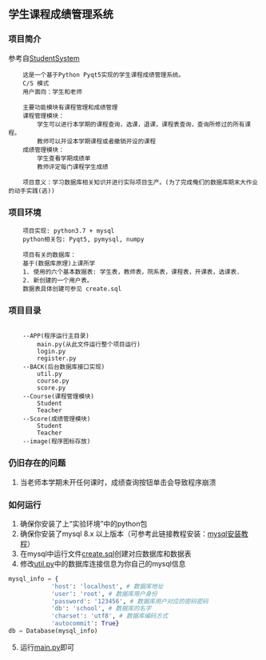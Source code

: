 ## 学生课程成绩管理系统


### 项目简介
参考自[StudentSystem](https://github.com/2019ZSS/StudentSystem?utm_source=chatgpt.com)
```
    这是一个基于Python Pyqt5实现的学生课程成绩管理系统。
    C/S 模式
    用户面向：学生和老师

    主要功能模块有课程管理和成绩管理
    课程管理模块：
        学生可以进行本学期的课程查询，选课，退课，课程表查询，查询所修过的所有课程。
        教师可以开设本学期课程或者撤销开设的课程
    成绩管理模块：
        学生查看学期成绩单
        教师评定每门课程学生成绩

    项目意义：学习数据库相关知识并进行实际项目生产。(为了完成俺们的数据库期末大作业的动手实践(逃))
```

### 项目环境
```
    项目实现: python3.7 + mysql
    python相关包: Pyqt5, pymysql, numpy
     
    项目有关的数据库：
    基于(数据库原理)上课所学
    1. 使用的六个基本数据表: 学生表，教师表，院系表，课程表，开课表，选课表.
    2. 新创建的一个用户表。
    数据表具体创建可参见 create.sql
```

### 项目目录
```

    --APP(程序运行主目录)
        main.py(从此文件运行整个项目运行)
        login.py
        register.py
    --BACK(后台数据库接口实现)
        util.py
        course.py
        score.py
    --Course(课程管理模块)
        Student
        Teacher
    --Score(成绩管理模块)
        Student
        Teacher
    --image(程序图标存放)
```

### 仍旧存在的问题
1. 当老师本学期未开任何课时，成绩查询按钮单击会导致程序崩溃

### 如何运行
1. 确保你安装了上“实验环境”中的python包
2. 确保你安装了mysql 8.x 以上版本（可参考此链接教程安装：<a href="https://www.cnblogs.com/canfengfeixue/p/18002244">mysql安装教程</a>）
3. 在mysql中运行文件[create.sql](./create.sql)创建对应数据库和数据表
4. 修改[util.py](./BACK/util.py)中的数据库连接信息为你自己的mysql信息
```python
mysql_info = {
            'host': 'localhost', # 数据库地址
            'user': 'root', # 数据库用户身份
            'password': '123456', # 数据库用户对应的密码密码
            'db': 'school', # 数据库的名字
            'charset': 'utf8', # 数据库编码方式
            'autocommit': True}
db = Database(mysql_info)
```
5. 运行[main.py](./APP/main.py)即可

